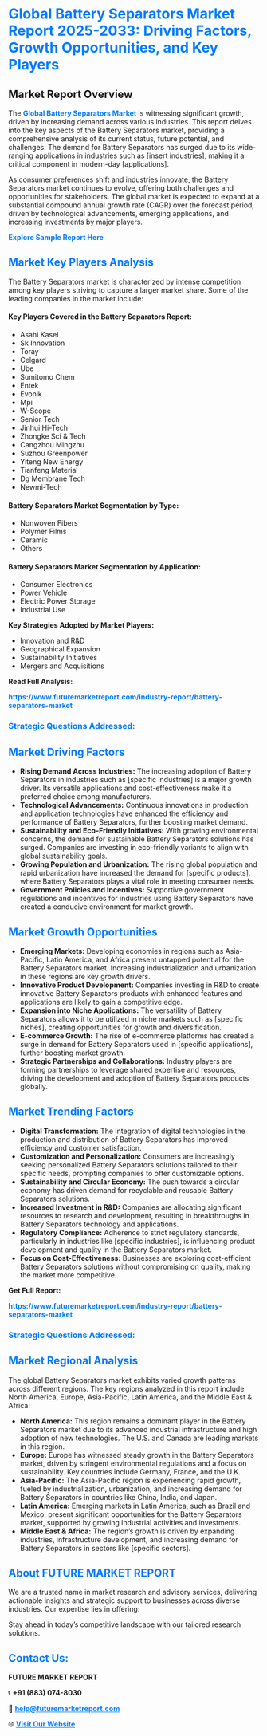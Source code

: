 <h1 style="color: #007BFF;">Global Battery Separators Market Report 2025-2033: Driving Factors, Growth Opportunities, and Key Players</h1>

<section id="overview">
<h2>Market Report Overview</h2>
<p>The <a href="https://www.futuremarketreport.com/industry-report/battery-separators-market" style="color: #007BFF; text-decoration: none;"><strong>Global Battery Separators Market</strong></a> is witnessing significant growth, driven by increasing demand across various industries. This report delves into the key aspects of the Battery Separators market, providing a comprehensive analysis of its current status, future potential, and challenges. The demand for Battery Separators has surged due to its wide-ranging applications in industries such as [insert industries], making it a critical component in modern-day [applications].</p>
<p>As consumer preferences shift and industries innovate, the Battery Separators market continues to evolve, offering both challenges and opportunities for stakeholders. The global market is expected to expand at a substantial compound annual growth rate (CAGR) over the forecast period, driven by technological advancements, emerging applications, and increasing investments by major players.</p>
</section>

<section id="overview">
<p><a href="https://www.futuremarketreport.com/request-sample/reportId=31569" style="color: #007BFF; text-decoration: none;"><strong>Explore Sample Report Here</strong></a></p>
</section>

<section id="key-players">
<h2 style="color: #007BFF;">Market Key Players Analysis</h2>
<p>The Battery Separators market is characterized by intense competition among key players striving to capture a larger market share. Some of the leading companies in the market include:</p>
<h4>Key Players Covered in the Battery Separators Report:</h4>
<ul><li>Asahi Kasei</li><li>Sk Innovation</li><li>Toray</li><li>Celgard</li><li>Ube</li><li>Sumitomo Chem</li><li>Entek</li><li>Evonik</li><li>Mpi</li><li>W-Scope</li><li>Senior Tech</li><li>Jinhui Hi-Tech</li><li>Zhongke Sci &amp; Tech</li><li>Cangzhou Mingzhu</li><li>Suzhou Greenpower</li><li>Yiteng New Energy</li><li>Tianfeng Material</li><li>Dg Membrane Tech</li><li>Newmi-Tech</li></ul>
<h4>Battery Separators Market Segmentation by Type:</h4>
<ul><li>Nonwoven Fibers</li><li>Polymer Films</li><li>Ceramic</li><li>Others</li></ul>

<h4>Battery Separators Market Segmentation by Application:</h4>
<ul><li>Consumer Electronics</li><li>Power Vehicle</li><li>Electric Power Storage</li><li>Industrial Use</li></ul>
<p><strong>Key Strategies Adopted by Market Players:</strong></p>
<ul>
<li>Innovation and R&D</li>
<li>Geographical Expansion</li>
<li>Sustainability Initiatives</li>
<li>Mergers and Acquisitions</li>
</ul>
</section>

<section>
<p><strong>Read Full Analysis: </strong></p><a href="https://www.futuremarketreport.com/industry-report/battery-separators-market" style="color: #007BFF; text-decoration: none;"><strong>https://www.futuremarketreport.com/industry-report/battery-separators-market</strong></a>
<h3 style="color: #007BFF;">Strategic Questions Addressed:</h3>
</section>

<section id="driving-factors">
<h2 style="color: #007BFF;">Market Driving Factors</h2>
<ul>
<li><strong>Rising Demand Across Industries:</strong> The increasing adoption of Battery Separators in industries such as [specific industries] is a major growth driver. Its versatile applications and cost-effectiveness make it a preferred choice among manufacturers.</li>
<li><strong>Technological Advancements:</strong> Continuous innovations in production and application technologies have enhanced the efficiency and performance of Battery Separators, further boosting market demand.</li>
<li><strong>Sustainability and Eco-Friendly Initiatives:</strong> With growing environmental concerns, the demand for sustainable Battery Separators solutions has surged. Companies are investing in eco-friendly variants to align with global sustainability goals.</li>
<li><strong>Growing Population and Urbanization:</strong> The rising global population and rapid urbanization have increased the demand for [specific products], where Battery Separators plays a vital role in meeting consumer needs.</li>
<li><strong>Government Policies and Incentives:</strong> Supportive government regulations and incentives for industries using Battery Separators have created a conducive environment for market growth.</li>
</ul>
</section>

<section id="growth-opportunities">
<h2 style="color: #007BFF;">Market Growth Opportunities</h2>
<ul>
<li><strong>Emerging Markets:</strong> Developing economies in regions such as Asia-Pacific, Latin America, and Africa present untapped potential for the Battery Separators market. Increasing industrialization and urbanization in these regions are key growth drivers.</li>
<li><strong>Innovative Product Development:</strong> Companies investing in R&D to create innovative Battery Separators products with enhanced features and applications are likely to gain a competitive edge.</li>
<li><strong>Expansion into Niche Applications:</strong> The versatility of Battery Separators allows it to be utilized in niche markets such as [specific niches], creating opportunities for growth and diversification.</li>
<li><strong>E-commerce Growth:</strong> The rise of e-commerce platforms has created a surge in demand for Battery Separators used in [specific applications], further boosting market growth.</li>
<li><strong>Strategic Partnerships and Collaborations:</strong> Industry players are forming partnerships to leverage shared expertise and resources, driving the development and adoption of Battery Separators products globally.</li>
</ul>
</section>

<section id="trending-factors">
<h2 style="color: #007BFF;">Market Trending Factors</h2>
<ul>
<li><strong>Digital Transformation:</strong> The integration of digital technologies in the production and distribution of Battery Separators has improved efficiency and customer satisfaction.</li>
<li><strong>Customization and Personalization:</strong> Consumers are increasingly seeking personalized Battery Separators solutions tailored to their specific needs, prompting companies to offer customizable options.</li>
<li><strong>Sustainability and Circular Economy:</strong> The push towards a circular economy has driven demand for recyclable and reusable Battery Separators solutions.</li>
<li><strong>Increased Investment in R&D:</strong> Companies are allocating significant resources to research and development, resulting in breakthroughs in Battery Separators technology and applications.</li>
<li><strong>Regulatory Compliance:</strong> Adherence to strict regulatory standards, particularly in industries like [specific industries], is influencing product development and quality in the Battery Separators market.</li>
<li><strong>Focus on Cost-Effectiveness:</strong> Businesses are exploring cost-efficient Battery Separators solutions without compromising on quality, making the market more competitive.</li>
</ul>
</section>

<section>
<p><strong>Get Full Report: </strong></p><a href="https://www.futuremarketreport.com/industry-report/battery-separators-market" style="color: #007BFF; text-decoration: none;"><strong>https://www.futuremarketreport.com/industry-report/battery-separators-market</strong></a>
<h3 style="color: #007BFF;">Strategic Questions Addressed:</h3>
</section>


<section id="regional-analysis">
<h2 style="color: #007BFF;">Market Regional Analysis</h2>
<p>The global Battery Separators market exhibits varied growth patterns across different regions. The key regions analyzed in this report include North America, Europe, Asia-Pacific, Latin America, and the Middle East & Africa:</p>
<ul>
<li><strong>North America:</strong> This region remains a dominant player in the Battery Separators market due to its advanced industrial infrastructure and high adoption of new technologies. The U.S. and Canada are leading markets in this region.</li>
<li><strong>Europe:</strong> Europe has witnessed steady growth in the Battery Separators market, driven by stringent environmental regulations and a focus on sustainability. Key countries include Germany, France, and the U.K.</li>
<li><strong>Asia-Pacific:</strong> The Asia-Pacific region is experiencing rapid growth, fueled by industrialization, urbanization, and increasing demand for Battery Separators in countries like China, India, and Japan.</li>
<li><strong>Latin America:</strong> Emerging markets in Latin America, such as Brazil and Mexico, present significant opportunities for the Battery Separators market, supported by growing industrial activities and investments.</li>
<li><strong>Middle East & Africa:</strong> The region’s growth is driven by expanding industries, infrastructure development, and increasing demand for Battery Separators in sectors like [specific sectors].</li>
</ul>
</section>

<footer>
<h2 style="color: #007BFF;">About FUTURE MARKET REPORT</h2>
<p>We are a trusted name in market research and advisory services, delivering actionable insights and strategic support to businesses across diverse industries. Our expertise lies in offering:</p>

<p>Stay ahead in today’s competitive landscape with our tailored research solutions.</p>

<h2 style="color: #007BFF;">Contact Us:</h2>
<p><strong>FUTURE MARKET REPORT</strong></p>
<p>📞 <strong>+91 (883) 074-8030</strong></p>
<p>📧 <strong><a href="mailto:help@futuremarketreport.com" style="color: #007BFF;">help@futuremarketreport.com</a></strong></p>
<p>🌐 <strong><a href="https://www.futuremarketreport.com/" style="color: #007BFF;">Visit Our Website</a></strong></p>
</footer>